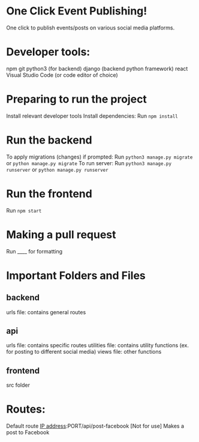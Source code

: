 # One Click Event Publishing!

One click to publish events/posts on various social media platforms.

# Developer tools:
npm
git
python3 (for backend)
django (backend python framework)
react
Visual Studio Code (or code editor of choice)

# Preparing to run the project
Install relevant developer tools
Install dependencies: Run `npm install`

# Run the backend
To apply migrations (changes) if prompted: Run `python3 manage.py migrate` or `python manage.py migrate`
To run server: Run `python3 manage.py runserver` or `python manage.py runserver`

# Run the frontend
Run `npm start`

# Making a pull request
Run ____ for formatting

# Important Folders and Files
## backend
urls file: contains general routes
## api
urls file: contains specific routes
utilities file: contains utility functions (ex. for posting to different social media)
views file: other functions
## frontend
src folder

# Routes:
[IP address]:PORT/api
Default route
[IP address]:PORT/api/post-facebook [Not for use]
Makes a post to Facebook


